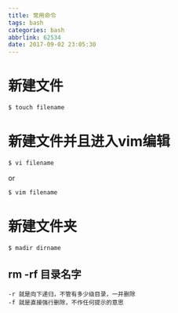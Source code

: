 ```yaml
---
title: 常用命令
tags: bash
categories: bash
abbrlink: 62534
date: 2017-09-02 23:05:30
---
```


# 新建文件
```bash
$ touch filename
```

# 新建文件并且进入vim编辑
```bash
$ vi filename
```
or
```bash
$ vim filename
```

# 新建文件夹
```bash
$ madir dirname
```

## rm -rf 目录名字
```
-r 就是向下递归，不管有多少级目录，一并删除    
-f 就是直接强行删除，不作任何提示的意思
```

